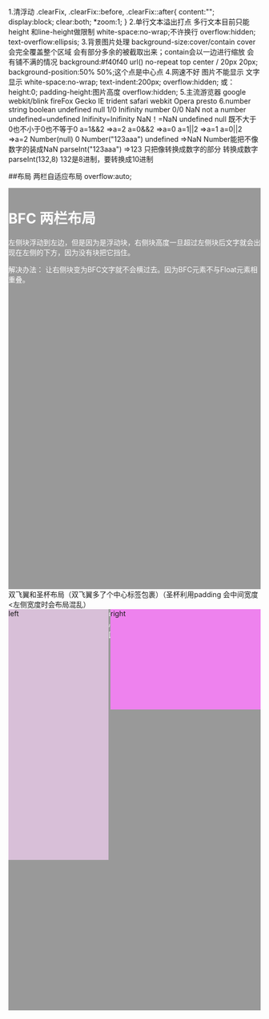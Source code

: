 1.清浮动
    .clearFix,
    .clearFix::before,
    .clearFix::after{
        content:"";
        display:block;
        clear:both;
        *zoom:1;
    }
2.单行文本溢出打点  多行文本目前只能height 和line-height做限制
    white-space:no-wrap;不许换行
    overflow:hidden;
    text-overflow:ellipsis;
3.背景图片处理
    background-size:cover/contain   cover会完全覆盖整个区域 会有部分多余的被截取出来；contain会以一边进行缩放 会有铺不满的情况
    background:#f40f40 url() no-repeat top center / 20px 20px; 
    background-position:50% 50%;这个点是中心点
4.网速不好 图片不能显示 文字显示
    white-space:no-wrap;
    text-indent:200px;
    overflow:hidden;
    或：
    height:0;
    padding-height:图片高度
    overflow:hidden;
5.主流游览器
    google webkit/blink
    fireFox Gecko
    IE trident
    safari webkit
    Opera presto
6.number string boolean undefined null
    1/0 Inifinity number
    0/0 NaN not a number
    undefined=undefined Inifinity=Inifinity NaN！=NaN
    undefined null 既不大于0也不小于0也不等于0
    a=1&&2 =>a=2      a=0&&2 =>a=0
    a=1||2 =>a=1      a=0||2 =>a=2
    Number(null) 0
    Number("123aaa") undefined  =>NaN Number能把不像数字的装成NaN
    parseInt("123aaa") =>123 只把像转换成数字的部分 转换成数字
    parseInt(132,8) 132是8进制，要转换成10进制

##布局
    两栏自适应布局 overflow:auto;
    <style>
        .left {
        width: 200px;
        height: 500px;
        float: left;
        background: #999;
        }
        .main {
        height: 800px;
        background: #aaa;
        overflow: auto;
        color: #fff;
        }
    </style>
    <body>
        <div class="left"></div>
        <div class="main">
            <h1>BFC 两栏布局</h1>
            <p>
            左侧块浮动到左边，但是因为是浮动块，右侧块高度一旦超过左侧块后文字就会出现在左侧的下方，因为没有块把它挡住。
            </p>
            <p>解决办法： 让右侧块变为BFC文字就不会横过去。因为BFC元素不与Float元素相重叠。</p>
        </div>
    </body>
    双飞翼和圣杯布局（双飞翼多了个中心标签包裹）（圣杯利用padding 会中间宽度<左侧宽度时会布局混乱）
    <style>
      .left,
      .right,
      .main {
        min-height: 200px;
      }
      .left {
        width: 200px;
        background-color: thistle;
      }
      .main {
        background: #999;
      }
      .right {
        width: 300px;
        background-color: violet;
      }
      /* 双飞翼布局重点 */
      .left,
      .main,
      .right {
        float: left;
      }
      .main {
        width: 100%;
      }
      .main-inner {
        margin-left: 200px;
        margin-right: 300px;
      }
      .left {
        margin-left: -100%;
      }
      .right {
        margin-left: -300px;
      }
    </style>
    <body>
        <div class="main"><div class="main-inner">中心区</div></div>
        <div class="left">left</div>
        <div class="right">right</div>
    </body>

    <style type="text/css">
      /*基本样式*/
      .left, .right, .main {
        min-height: 300px;
      }
      .left {
        width: 200px;
        background-color:thistle;
      }
      .main {
        background-color: #999;
      }
      .right {
        width: 300px;
        background-color: violet;
      }
      /* 圣杯布局关键代码 */
      .left, .main, .right {
        float: left;
        position: relative;
      }
      .main {
        width: 100%;
      }
      .container {
        padding-left: 200px;
        padding-right: 300px;
      }
      .left {
        margin-left: -100%;
        left: -200px;
      }
      .right {
        margin-left: -300px;
        right: -300px;
      }
    </style>
    <body>
        <div class="container">
        <div class="main">main</div>
        <div class="left">left</div>
        <div class="right">right</div>
        </div>
    </body>
    三栏flex和三栏 表格/网格 布局
    flex:（父元素display:flex;中间元素：flex:1）
    表格布局：（父元素display:table;width:100%;每个子元素：display:table-cell;中间不加宽度，左右加宽度）
    网格布局： 

#动画
一般动画用到的几个属性：
animation:name duration timing-function delay iteration-count direction
eg:
div{
    animation:run 1 linear 1 infinite/**无限次循环*/ alternate/**允许动画逆向执行*/;
    -webkit-animation:run 1 linear 1 infinite alternate;
}
@keyframes run{
    0%{
        background:green;
    }
    50%{
        background:yellow;
    }
    100%{
        background:red;
    }
}

其实这里主要介绍的是 timing-function 的steps(num,type)
1.它是一个阶跃性函数，就是说它没有中间渐变的过程，直接从一个状态变到另一个状态；
2.它的第一个参数 作用于每两个关键帧之间，把他分成num段；第二个参数每个阶段的起点或终点发生阶跃性变化
如：
@keyframes run{
    0%{
        width:0%;
    }
    50%{
        width:50%;
    }
    100%{
        width:100%;
    }
}
steps(2) 就是把没两个帧之间分成2段，变成
@keyframes run{
    0%{
        width:0%;
    }
    25%{
        width:25%;
    }
    50%{
        width:50%;
    }
    75%{
        width:75%;
    }
    100%{
        width:100%;
    }
}

第二个参数  默认是end
如：
div{
    animation:run 1 steps(1,start) 1 infinite/**无限次循环*/ alternate/**允许动画逆向执行*/;
    -webkit-animation:run 1 steps(1,start) 1 infinite alternate;
}
@keyframes run{
    0%{
        background:green;
    }
    50%{
        background:yellow;
    }
    100%{
        background:red;
    }
}
当位steps(1,end)时，就是不断的绿色 黄色 变化
当位steps(1,start)时，就是不断的黄色 红色 变化

start,end 2个参数都会选择性的跳过前后部分，start跳过0%，end跳过100%
step-start在变化过程中，都是以下一帧的显示效果来填充间隔动画，所以0% 到 50% 直接就显示了黄色yellow
step-end与上面相反，都是以上一帧的显示效果来填充间隔动画，所以0% 到 50% 直接就显示了红色red

##flex布局
    flex布局的几个属性
        容器的属性：
            flex-direction:row|row-reverse|column|column-reverse
            flex-wrap:nowrap|wrap|wrap-reverse
            flex-flow:flex-direction flex-wrap;
            justify-content:flex-start|flex-end|center|space-between|space-around
            align-items:flex-start|flex-end|center|baseline|stetch
            align-content:flex-start|flex-end|center|space-between|space-around|stretch
        item的属性：
            order:0|...
            flex-grow:0|...
            flex-shrink:1|...
            flex-basis:auto|...
            flex: 0 1 auto;
            align-self:可覆盖 align-items的属性






#node.js
## NodeJS 特点

 - 非阻塞式的异步I/O
   - Node.js中采用了非阻塞型I/O机制，因此在执行了访问文件的代码之后，Nodejs不会阻塞在那里等待文件获取完成，而是把这件事交给底层操作系统，使用回调函数的方式来处理异步的IO，立即转而执行其它的代码，
 - 事件轮询
   - Nodejs接收到的事件会放到事件队列中，而不是立即执行它，当NodeJS当前代码执行完后他会检查事件队列中是否有事件，如果有，他会取出来依次执行
 - 单线程
   - Node.js不为每个客户连接创建一个新的线程，而仅仅使用一个线程。当有用户连接了，就触发一个内部事件，通过非阻塞I/O、事件驱动机制，让Node.js程序宏观上也是并行的
   - 优点：不会死锁、不用像多线程那样处处在意同步问题、没有线程切换带来的性能上的开销
   - 缺点：多核CPU需单独开子线程、错误会使得整个应用退出、大量计算会占用CPU从而无法调用异步I/O
 - 擅长I/O密集型
   - 主要体现在Node利用事件轮询的方式处理事件，而不是单开一个线程来为每一个请求服务
 - 不擅长CPU密集型业务
   - 由于Node单线程，如果长时间运行计算将导致CPU不能释放，使得后续I/O无法发起。（解决办法是分解大型运算为多个小任务，不阻塞I/O发起）


### global对象
与在浏览器端不同，浏览器端将希望全局访问的对象挂到window上，而nodejs则将希望全局访问的对象挂到global对象上

###path模块
path.normalize()规范化给定的path，解析".."和"."
path.normalize('/foo/bar//baz/as/..')=》返回/foo/bar/baz/as

path.join()
path.join('/foo','bar','baz/as','..')=》返回/foo/bar/baz/as

path.resolve()把相对路径解析为绝对路径
path.resolve('1','/2/3/','4') 如果当前的工作目录为 /root/su
=>返回 /root/su/1/2/3/4

###basename dirname extname
basename   文件名.拓展名
dirname    所在的文件夹
extname    拓展名
```
┌─────────────────────┬────────────┐
│          dir        │    base    │
├──────┬              ├──────┬─────┤
│ root │              │ name │ ext │
"  /    home/user/dir / file  .txt "
└──────┴──────────────┴──────┴─────┘
```

###parse与format
--parse 是将字符串形式的文件路劲解析成一个包含 root dir base name ext属性的对象
--format 则是将这个对象代表的路径转换成字符串

```
js中
JSON.parse()
JSON.stringfy()返回字符串
php中
json_decode()
json_encode()返回字符串
```

###process模块
process.cwd() 获取当前执行的路径
process.argv 属性返回一个数组
 - 数组第一个元素为：node所安装的路径
 - 数组第二个元素为：当前执行文件的路径
 - 剩余元素为执行node命令时传入的参数
process.argv0
保存了process.argv数组的第一个值的*引用*，不常用


#### process.execArgv
process.execArgv 属性返回当Node.js进程被启动时，Node.js特定的命令行选项（位于node后，文件名之前）。 这些选项在process.argv属性返回的数组中不会出现。

#### process.execPath
返回启动 Node.js 进程的可执行文件的绝对路径名。基本就是 process.argv 的第一个参数

#### process.env
process.env 属性返回包含用户环境的对象。

CPU:处理器，类似商店里的营业员，单核一个人，双核2个人，四核4个人。。。。。
显卡：处理图像，类似商店外边的女模特，脸蛋好，长的越精致越贵。
内存：类似店铺营业间，越大摆放的商品越多。
硬盘：类似店铺的仓库，越大，摆放的越多。
硬盘和内存的区别，内存是商品展示（数据从硬盘搬到内存暂存），CPU（类似营业员）将内存的数据进行处理，如果缺数据了，就从硬盘搬到内存，顺手将内存暂时不用的数据搬回硬盘（仓库）。在硬盘（仓库）一个区域划出一块地方，用于暂时保存数据（暂时不用或即将要用的），这个区域就叫虚拟内存。影响显而易见。

####阿里百秀项目（博客管理系统）
第一个既有前台，又有后台的项目

####html5和css3
主要内容：动画和视频播放，历史，本地存储，拖拽，文件读取，网络，地理位置，离线缓存

####canva视频
主要内容：利用canvas画不同形状

####移动web视频
主要内容：移动算前端页面的编写

####电商项目
主要内容：m端和pc端，有后台接口文件（别人已经做好的），主要练习的是 前台页面的编写和与后端接口的适配

####node


####VUE



####rect


####果果点餐系统
####ajax音乐播放器
####微信公众号开发

####ajax异步通信
简单来说，就是 XMLHttpRequest对象与服务器之间进行通信，可以用json,html,text等文本格式发送和接受数据。ajax 最吸引人的就是他的 “异步”特性，也就是说，它可以在不重新刷新页面的情况下与服务器通信。

创建一个XMLHttpRequest对象
```
	//创建一个XMLHttpRequest对象
    if(window.XMLHttpRequest){//Mozilla,Safari,IE7+
		httpRequest=new XMLHttpRequest();
	}else{//IE6 and older
		httpRequest=new ActiveXObject('Microsoft.XMLHTTP')
	}
	//绑定onreadystatechange事件
	onreadystatechange=function(){
		//process the server response here .
	}
	//向服务器发送请求
	httpRequest.open('GET','http://www.example.org/some.file',true);
	httpRequest.send();

完整的例子：
function ajax(url,cb){
	let xhr;
 	if(window.XMLHttpRequest) {
    	xhr = new XMLHttpRequest();
  	} else {
    xhr = ActiveXObject("Microsoft.XMLHTTP");
  	}
  	xhr.onreadystatechange = function() {
    if(xhr.readyState == 4 && xhr.status == 200) {
     	cb(xhr.responseText);
    } 
  	}
  	xhr.open('GET', url, true);
  	xhr.send();
}

xhr.readyState的值
-0（未初始化）or(请求还未开始)
-1（正在加载）or(已经建立服务器连接)
-2（加载成功）or（请求已接受）
-3 (交互) or(正在处理请求)
-4（完成） or(请求已经完成，并且响应已经准备好)

访问服务端返回的数据
xhr.responseText服务端以文本字符的形式返回
xhr.responseXML以XMLDocument对象形式返回，之后可以使用js来处理

GET注意事项
如果不设置响应头‘Cache-Control:no-cache’游览器将会把响应缓存下来而且再也无法重新提交请求，当然也可总是提交不同的GET参数，比如时间戳或随机数

POST请求
需要设置RequestHeader 告诉后台 传递内容的编码方式 以及在send方法里面传入对应的值
xhr.open('POST',url,true)
xhr.setRequestHeader('Content-Type':'application/x-www-form-urlencode')
xhr.send('key1=value1&key2=value2')

ajax中的withCredentials
跨域请求是否提供凭据信息（cookie）,也可以简单理解为,当前请求为跨域请求时是否在请求中携带cookie
当为同源请求时，不管xhr.withCredentials为true/flase，效果都会相同，且会一直提供票据信息（cookie）
	var xhr = new XMLHttpRequest();
	xhr.open('GET', 'http://172.19.0.215:1314/learnLinkManager/getLearnLinkList', true);
	xhr.withCredentials = true;
	xhr.onreadystatechange = function() {
	  console.log('withCredentials=>', xhr.withCredentials);
	};
	xhr.send(null);

需要注意的是，当配置了xhr.withCredentials时，必须在后端增加response头信息Access-Control-Allow-Origin且必须指定域名，而不能指定为*。例如：
	res.setHeader('Access-Control-Allow-Origin','http://172.19.0.215:3333');
```

####cookie和session
cookie
服务器通过设置 set-cookie这个响应头，将cookie信息返回给游览器，游览器将响应头中的cookie保存在本地，当下次向服务器发送http请求时，游览器会自动将保存的这些cookie信息添加到请求头中。

session
存放在服务器的一种用来存放用户数据的类似HashTable的结构
游览器第一次发送请求时，服务器自动生成了HashTable和SessionID来唯一标识这个hash表，并将sessionID存放在cookie中,通过响应发送给游览器。游览器第二次发送请求时会将前一次服务器响应中的sessionID随着cookie发送到服务器上，服务器从请求中提取sessionID,并和之前保存的sessionID进行对比，找到这个用户对应的hash表

一般这个时间是有限制的，超时后销毁
当用户在应用程序的web页面间跳转是，存储的session对象不会丢失而是在整个用户会话中一直存在
session依赖于cookie,因为sessionID是存放在cookie中的


session与cookie的区别
--cookie在客户端，session在服务端
--cookie在客户端存放，容易伪造，不如session安全
--session会耗费大量服务器资源，cookie在每次HTTP请求中都会带上，影响网络性能
--域的支持范围不一样，比如：a.com的Cookie在a.com下都能用，而www.a.com的Session在api.a.com下都能使用

#### 常见状态码

##### 1XX 指示信息
表示请求已接收，继续处理

##### 2XX 成功
 - **200** OK
 - 204 No content，表示请求成功，但响应报文不含实体的主体部分
 - 205 Reset Content，表示请求成功，但响应报文不含实体的主体部分，但是与 204 响应不同在于要求请求方重置内容
 - **206** Partial Content，进行范围请求

##### 3XX 重定向
 - **301** 永久性重定向，表示资源已被分配了新的 URL
 - **302** 临时性重定向，表示资源临时被分配了新的 URL
 - 303 表示资源存在着另一个 URL，应使用 GET 方法获取资源
 - **304** 未修改，重定位到浏览器。自从上次请求后，请求的网页未修改过。服务器返回此响应时，不会返回网页内容。如果网页自请求者上次请求后再也没有更改过，您应将服务器配置为返回此响应（称为 If-Modified-Since HTTP 标头）。服务器可以告诉 Googlebot 自从上次抓取后网页没有变更，进而节省带宽和开销。
 - 307 临时重定向，和302含义类似，但是期望客户端保持请求方法不变向新的地址发出请求

##### 4XX 客户端错误
 - **404** 在服务器上没有找到请求的资源
 - **403** forbidden，表示对请求资源的访问被服务器拒绝
 - 400 请求报文存在语法错误
 - 401  表示发送的请求需要有通过 HTTP 认证的认证信息

##### 5XX 服务器错误
 - **500** 表示服务器端在执行请求时发生了错误
 - 501 表示服务器不支持当前请求所需要的某个功能
 - **503** 表明服务器暂时处于超负载或正在停机维护，无法处理请求

####https协议
https协议用到了对称加密和非对称加密 SSL/TLS
一个HTTPS请求实际上包含了两次HTTP传输，可以细分为8步。

1. 客户端向服务器发起HTTPS请求，连接到服务器的443端口
2. 服务器端有一个密钥对，即公钥和私钥，是用来进行非对称加密使用的，服务器端保存着私钥，不能将其泄露，公钥可以发送给任何人。
3. 服务器将自己的公钥发送给客户端。
4. 客户端收到服务器端的公钥之后，会对公钥进行检查，验证其合法性，如果发现发现公钥有问题，那么HTTPS传输就无法继续。严格的说，这里应该是验证服务器发送的数字证书的合法性。如果公钥合格，那么客户端会生成一个随机值，这个随机值就是用于进行对称加密的密钥，我们将该密钥称之为client key，即客户端密钥，这样在概念上和服务器端的密钥容易进行区分。然后用服务器的公钥对客户端密钥进行非对称加密，这样客户端密钥就变成密文了，至此，HTTPS中的第一次HTTP请求结束。
5. 客户端会发起HTTPS中的第二个HTTP请求，将加密之后的客户端密钥发送给服务器。
6. 服务器接收到客户端发来的密文之后，会用自己的私钥对其进行非对称解密，解密之后的明文就是客户端密钥，然后用客户端密钥对数据进行对称加密，这样数据就变成了密文。
7. 然后服务器将加密后的密文发送给客户端。
8. 客户端收到服务器发送来的密文，用客户端密钥对其进行对称解密，得到服务器发送的数据。这样HTTPS中的第二个HTTP请求结束，整个HTTPS传输完成。

原文链接：https://www.jianshu.com/p/14cd2c9d2cd2

####游览器中输入url到页面加载完成的过程
[参考链接](https://segmentfault.com/a/1190000006879700)

![输入URL后.png](../img/输入URL后.png)

 - 判断是否需要跳转(301)
 - 从浏览器中读取缓存
 - DNS解析
 - TCP连接
 - HTTP请求发出
 - 服务端处理请求，HTTP响应返回
 - 浏览器拿到响应数据，解析响应内内容，把解析结果展示给用户



1. 在浏览器地址栏输入URL
2. 浏览器查看是否有**强缓存**，如果请求资源在缓存中并且新鲜，跳转到转码步骤
    1. 如果资源未缓存，发起新请求
    2. 如果已缓存，检验是否足够新鲜，足够新鲜直接提供给客户端，否则与服务器进行验证。
    3. 检验新鲜通常有两个HTTP头进行控制`Expires`和`Cache-Control`：
        - HTTP1.0提供Expires，值为一个绝对时间表示缓存新鲜日期
        - HTTP1.1增加了Cache-Control: max-age=,值为以秒为单位的最大新鲜时间
3. 浏览器**解析URL**获取协议，主机，端口，path
4. 浏览器**组装一个HTTP（GET）请求报文**
5. **DNS解析**，查找过程如下：
    1. 浏览器缓存
    2. 本机缓存
    3. hosts文件
    4. 路由器缓存
    5. ISP DNS缓存
    6. DNS查询（递归查询 / 迭代查询）
6. **端口建立TCP链接**，三次握手如下：
    1. 客户端发送一个TCP的**SYN=1，Seq=X**的包到服务器端口
    2. 服务器发回**SYN=1， ACK=X+1， Seq=Y**的响应包
    3. 客户端发送**ACK=Y+1， Seq=Z**
7. TCP链接建立后**发送HTTP请求**
8. 服务器接受请求并解析，将请求转发到服务程序，如虚拟主机使用HTTP Host头部判断请求的服务程序
9. 服务器检查**HTTP请求头是否包含缓存验证信息**如果验证缓存新鲜，返回**304**等对应状态码
10. 处理程序读取完整请求并准备HTTP响应，可能需要查询数据库等操作
11. 服务器将**响应报文通过TCP连接发送回浏览器**
12. 浏览器接收HTTP响应，然后根据情况选择**关闭TCP连接或者保留重用，关闭TCP连接的四次握手如下**：
    1. 主动方发送**Fin=1， Ack=Z， Seq= X**报文
    2. 被动方发送**ACK=X+1， Seq=Z**报文
    3. 被动方发送**Fin=1， ACK=X， Seq=Y**报文
    4. 主动方发送**ACK=Y， Seq=X**报文
13. 浏览器检查响应状态吗：是否为1XX，3XX， 4XX， 5XX，这些情况处理与2XX不同
14. 如果资源可缓存，**进行缓存**
15. 对响应进行**解码**（例如gzip压缩）
16. 根据资源类型决定如何处理（假设资源为HTML文档）
17. **解析HTML文档，构件DOM树，下载资源，构造CSSOM树，执行js脚本**，这些操作没有严格的先后顺序，以下分别解释
18. **构建DOM树**：
    1. **Tokenizing**：根据HTML规范将字符流解析为标记
    2. **Lexing**：词法分析将标记转换为对象并定义属性和规则
    3. **DOM construction**：根据HTML标记关系将对象组成DOM树
19. 解析过程中遇到图片、样式表、js文件，**启动下载**
20. 构建**CSSOM树**：
    1. **Tokenizing**：字符流转换为标记流
    2. **Node**：根据标记创建节点
    3. **CSSOM**：节点创建CSSOM树
21. **[根据DOM树和CSSOM树构建渲染树](https://developers.google.com/web/fundamentals/performance/critical-rendering-path/render-tree-construction)**:
    1. 从DOM树的根节点遍历所有**可见节点**，不可见节点包括：1）`script`,`meta`这样本身不可见的标签。2)被css隐藏的节点，如`display: none`
    2. 对每一个可见节点，找到恰当的CSSOM规则并应用
    3. 发布可视节点的内容和计算样式
22. **js解析如下**：
    1. 浏览器创建Document对象并解析HTML，将解析到的元素和文本节点添加到文档中，此时**document.readystate为loading**
    2. HTML解析器遇到**没有async和defer的script时**，将他们添加到文档中，然后执行行内或外部脚本。这些脚本会同步执行，并且在脚本下载和执行时解析器会暂停。这样就可以用document.write()把文本插入到输入流中。**同步脚本经常简单定义函数和注册事件处理程序，他们可以遍历和操作script和他们之前的文档内容**
    3. 当解析器遇到设置了**async**属性的script时，开始下载脚本并继续解析文档。脚本会在它**下载完成后尽快执行**，但是**解析器不会停下来等它下载**。异步脚本**禁止使用document.write()**，它们可以访问自己script和之前的文档元素
    4. 当文档完成解析，document.readState变成interactive
    5. 所有**defer**脚本会**按照在文档出现的顺序执行**，延迟脚本**能访问完整文档树**，禁止使用document.write()
    6. 浏览器**在Document对象上触发DOMContentLoaded事件**
    7. 此时文档完全解析完成，浏览器可能还在等待如图片等内容加载，等这些**内容完成载入并且所有异步脚本完成载入和执行**，document.readState变为complete,window触发load事件
23. **显示页面**（HTML解析过程中会逐步显示页面）



1.DNS解析
当你输入www.baidu.com时，其实不是百度网址真正上的地址。互联网上每一台计算机的唯一标识是IP地址，因为IP地址不方便记忆，所以才有了域名：www.baidu.com. 从网址到ip地址的一个转换过程，就是DNS解析。（就是充当了一个翻译的作用）
IP和域名之间的对应关系，全部储存在服务器中，每次输入www.baidu.com,都会查找其对应的IP地址，如何查找？
首先在本地域名服务器中查找IP地址，如果没有找到，本地域名服务器会向根域名服务器发送请求，如果根域名服务器也不存在该域名时，本地域名会向com顶级域名发送一个请求，以此类推。。。直到最后，本地域名服务器得到baidu的IP地址并把它缓存到本地，供下次查询。
可以总结：网址的解析过程，从左到右：www.baidu.com->baidu.com->com。好像少了点什么？根域名服务器的解析过程呢？事实上，真正的网址是www.baidu.com.,注意这里多了一个点，这个点对应的就是根域名服务器，为了方便用户，通常会省略这个点，游览器在请求DNS时，所有网址的真正解析路劲为.->.com->baidu.com->www.baidu.com
在某个域名服务器中找到了对应的域名，则把返回的结果，保存至本地域名服务器中，备下次使用。

解析顺序

　　1） 浏览器缓存

　　当用户通过浏览器访问某域名时，浏览器首先会在自己的缓存中查找是否有该域名对应的IP地址（若曾经访问过该域名且没有清空缓存便存在）；

　　2） 系统缓存

　　当浏览器缓存中无域名对应IP则会自动检查用户计算机系统Hosts文件DNS缓存是否有该域名对应IP；

　　3） 路由器缓存

　　当浏览器及系统缓存中均无域名对应IP则进入路由器缓存中检查，以上三步均为客服端的DNS缓存；

　　4） ISP（互联网服务提供商）DNS缓存

　　当在用户客服端查找不到域名对应IP地址，则将进入ISP DNS缓存中进行查询。比如你用的是电信的网络，则会进入电信的DNS缓存服务器中进行查找；

　　5） 根域名服务器

　　当以上均未完成，则进入根服务器进行查询。全球仅有13台根域名服务器，1个主根域名服务器，其余12为辅根域名服务器。根域名收到请求后会查看区域文件记录，若无则将其管辖范围内顶级域名（如.com）服务器IP告诉本地DNS服务器；

　　6） 顶级域名服务器

　　顶级域名服务器收到请求后查看区域文件记录，若无则将其管辖范围内主域名服务器的IP地址告诉本地DNS服务器；

　　7） 主域名服务器

　　主域名服务器接受到请求后查询自己的缓存，如果没有则进入下一级域名服务器进行查找，并重复该步骤直至找到正确纪录；

　　8）保存结果至缓存

　　本地域名服务器把返回的结果保存到缓存，以备下一次使用，同时将该结果反馈给客户端，客户端通过这个IP地址与web服务器建立链接。

### OSI 七层协议
 - 应用层
   - 为应用提供通信服务
 - 表示层
   - 定义数据格式以及加密
 - 会话层
   - 定义了如何开始、控制、结束一个会话，包括对多个双向消息的控制和管理。
 - 传输层
   - 选择差错恢复协议还是无差错恢复协议
   - TCP、UDP
 - 网络层
   - 端到端包传输。
   - 路由选择、包分解成更小的包
 - 数据链路层
   - 定义单个链路上如何传输数据
 - 物理层
   - 传输介质相关

####前端注意哪些seo
1.合理的title description keywords搜索对这三项的权重逐渐减小
2.语义化的html，符合W3C规范，可以让搜索引擎更容易理解
3.重要的html放在前面，搜索引擎抓取的顺序是从上到下，有的搜索引擎对抓取的长度有限制，要保证重要的内容一定被抓取
4.重要的内容不要用js输出，爬虫不会执行js获取内容
5.少用iframe,搜索引擎不会抓取iframe中的内容
6.非装饰性图片必须加alt
7.提高网站速度，网站速度是搜索引擎排序的一个重要指标


###node
####node安装，一般官网下载，安装，安装会自动安装npm,安装成功，在控制台 node -v,弹出版本号即可。

####用node执行文件，启动node.exe,切换到相关目录，执行node aa.js
进入文件夹，npm init 会有package.json/package-lock.json文件，这个文件的主要作用是 用到了什么包，会有记录，如果不小心删掉了package.json包，因为package-lock.json包的存在，直接npm install 就会直接把重新下载。

####node中 文件操作
fs=require('fs')
fs.readFile('file','utf8',function(err,data){

})

####node中mongodb数据库操作（非关系型数据库）下载mongodb 配置path
一般使用mongoose这个第三方包，来操作数据库

MongoDB将数据目录存储在 db 目录下。但是这个数据目录不会主动创建，我们在安装完成后需要创建它。请注意，数据目录应该放在根目录下，如我的mongodb安装在D盘，则在D盘新建data/db目录
1.打开mongodb数据库服务 输入mongod
2.连接mongodb数据库 输入mongo
3.show dbs展示所有的数据库
  db展示当前的数据库
  use test 进入test 数据库

npm install mongoose

    var mongoose=require('mongoose')
	连接数据库
	mongoose.connect("mongodb://localhost/test",{useMongoClient:true};
	
	创建一个模型
	mongoose.model("Cat",{name:string});
	
	实例化
	var kitty=new Cat({name:"kitty"})
	
	持久化保存一个实例
	kitty.save()
或者
find()
findById()
findByIdAndDelete()
findByIdAndRemove()
findByIdAndUpdate()
findOne()
findOneAndDelete()
findOneAndRemove()
findOneAndReplace()
findOneAndUpdate()
	var mongoose = require('mongoose')
	
	var Schema = mongoose.Schema
	
	// 1. 连接数据库
	// 指定连接的数据库不需要存在，当你插入第一条数据之后就会自动被创建出来
	mongoose.connect('mongodb://localhost/itcast')
	
	// 2. 设计文档结构（表结构）
	// 字段名称就是表结构中的属性名称
	// 约束的目的是为了保证数据的完整性，不要有脏数据
	var userSchema = new Schema({
	  username: {
	    type: String,
	    required: true // 必须有
	  },
	  password: {
	    type: String,
	    required: true
	  },
	  email: {
	    type: String
	  }
	})
	
	// 3. 将文档结构发布为模型
	//    mongoose.model 方法就是用来将一个架构发布为 model
	//    第一个参数：传入一个大写名词单数字符串用来表示你的数据库名称
	//                 mongoose 会自动将大写名词的字符串生成 小写复数 的集合名称
	//                 例如这里的 User 最终会变为 users 集合名称
	//    第二个参数：架构 Schema
	//   
	//    返回值：模型构造函数
	var User = mongoose.model('User', userSchema)
	
	
	// 4. 当我们有了模型构造函数之后，就可以使用这个构造函数对 users 集合中的数据为所欲为了（增删改查）
	
	// var admin = new User({
	//   username: 'zs',
	//   password: '123456',
	//   email: 'admin@admin.com'
	// })
	
	// admin.save(function (err, ret) {
	//   if (err) {
	//     console.log('保存失败')
	//   } else {
	//     console.log('保存成功')
	//     console.log(ret)
	//   }
	// })
	
	// User.find(function (err, ret) {
	//   if (err) {
	//     console.log('查询失败')
	//   } else {
	//     console.log(ret)
	//   }
	// })
	
	// User.find({
	//   username: 'zs'
	// }, function (err, ret) {
	//   if (err) {
	//     console.log('查询失败')
	//   } else {
	//     console.log(ret)
	//   }
	// })
	
	// User.findOne({
	//   username: 'zs'
	// }, function (err, ret) {
	//   if (err) {
	//     console.log('查询失败')
	//   } else {
	//     console.log(ret)
	//   }
	// })

	// User.remove({
	//   username: 'zs'
	// }, function (err, ret) {
	//   if (err) {
	//     console.log('删除失败')
	//   } else {
	//     console.log('删除成功')
	//     console.log(ret)
	//   }
	// })
	
	
	// User.findByIdAndUpdate('5a001b23d219eb00c8581184', {
	//   password: '123'
	// }, function (err, ret) {
	//   if (err) {
	//     console.log('更新失败')
	//   } else {
	//     console.log('更新成功')
	//   }
	// })

mysql
	var mysql = require('mysql');
	
	// 1. 创建连接
	var connection = mysql.createConnection({
	  host: 'localhost',
	  user: 'root',
	  password: 'root',
	  database: 'users' // 对不起，我一不小心把数据库名字和表名起成一样的，你知道就行
	});
	
	// 2. 连接数据库 打开冰箱门
	connection.connect();
	
	// 3. 执行数据操作 把大象放到冰箱
	connection.query('SELECT * FROM `users`', function (error, results, fields) {
	  if (error) throw error;
	  console.log('The solution is: ', results);
	});
	
	// connection.query('INSERT INTO users VALUES(NULL, "admin", "123456")', function (error, results, fields) {
	//   if (error) throw error;
	//   console.log('The solution is: ', results);
	// });
	
	// 4. 关闭连接 关闭冰箱门
	connection.end();

####promise回调
层层嵌套，代码不好看，回调地狱，提出promise,jquery mongoose支持回调。
封装回调
	var fs = require('fs')
	
	function pReadFile(filePath) {
	  return new Promise(function (resolve, reject) {
	    fs.readFile(filePath, 'utf8', function (err, data) {
	      if (err) {
	        reject(err)
	      } else {
	        resolve(data)
	      }
	    })
	  })
	}
	
	pReadFile('./data/a.txt')
	  .then(function (data) {
	    console.log(data)
	    return pReadFile('./data/b.txt')
	  })
	  .then(function (data) {
	    console.log(data)
	    return pReadFile('./data/c.txt')
	  })
	  .then(function (data) {
	    console.log(data)
	  })

##VUE涉及知识点
###VUE的基本代码：
	<div id="app">{{msg}}</div>
	var vm=new Vue({
		ele:"#app",
		data:{
			msg:"welcome"
		}
	})
###v-cloak能够解决插值表达式闪烁的问题
	<p v-cloak>---{{msg}}---</p>
v-text是没有闪烁问题的
	<p v-text="msg"></p>
	<p v-html="msg"></p>
v-bind:用于绑定属性的指令 缩写：
	<input type="button" value="按钮" v-bind:title="msg1 + '123'">
v-on：事件绑定机制 缩写@
	<input type="button" value="按钮" :title="msg + '123'" v-on:click="alert('hello')"> -->
    <input type="button" value="按钮" @click="show">
	var vm=new Vue({
		ele:"#app",
		data:{
			msg:"welcome"
		},
	methods:{
		show：function(){alert("hello");}
	}
	})
###事件修饰符
```
$('#btn').click(function(e){e.stopPropagation()})
总结：
event.stopPropagation()阻止事件冒泡，但是不会阻止默认行为
return false阻止事件冒泡，也阻止默认行为
event.preventDefault()不阻止冒泡行为，但是阻止默认事件

###数组和对象的判断
arr instanceof Array //true
arr.constructor===Array //true
上述两种方法有缺陷：当你在多个frame之间来回穿梭时，每个frame都有自己的执行环境，跨实例化对象彼此是不共享原型链的，因此会导致上面两种方法都失效
Object.prototype.toString.call(arr)===[object Array]
Array.isArray() IE8以前不支持

###深拷贝函数封装
function deepClone(eleObj){
	var targetEle={}
	if(Object.prototype.toString.call(eleObj)==="[object Array]"){
		targetEle=[];
	}
	for(var item in eleObj){
		if(typeof(item)=="object"&&item!==null){
			deepClone(item)
		}
		targetEle[item]=eleObj[item];
	}
	return targetEle;
}



###prototype和__proto__
只有函数有prototype 属性
__proto__是对于对象的属性来说的。和作用域链行为类似，他会现在自己的对象中查找，查找不到，就会在__proto__中查找。

prototype属性指向prototype对象，prototype对象中又有一个constructor属性，这个属性同样指向一个constructor对象，而这个对象恰恰就是这个function函数本身

###继承的封装
function extend(subClass,superClass){
	var F=function(){}
	F.prototype=superClass.prototype
	subClass.prototype=new F()
	subClass.prototype.constructor=subClass

	subClass.superclass=superClass.prototype
}
###克隆的封装
function clone(object){
		function F(){}
		F.prototype=object
		return new F;
}

###call,apply,bind,箭头函数
box.onclick = function(){
　　function fn(){
　　　　alert(this);
　　}
　　fn();
};
我们原本以为这里面的this指向的是box,然而却是Window。一般我们这样解决：
box.onclick = function(){
　　var _this = this;
　　function fn(){
　　　　alert(_this);
　　}
　　fn();
};

box.onclick = function(){
　　function fn(){
　　　　console.log(this);
　　}
　　fn.call(this);
};

call(obj,1,2,3)
apply(obj,[1,2,3])
f=fn.bind(obj,1,2) f(3)
bind绑定好this之后，想什么时候执行就什么时候执行。而其他的会立即执行

箭头函数中this，指的是上一层的this

eval("2+3")可以将字符串处理成表达式进行执行
```
.stop阻止冒泡事件
	<div class="inner" @click="div1Handler">
      <input type="button" value="戳他" @click.stop="btnHandler">
    </div>
.prevent阻止默认行为
	<a href="http://www.baidu.com" @click.prevent="linkClick">有问题，先去百度</a>

.capture实现捕获机制的触发
	<div class="inner" @click.capture="div1Handler">
      <input type="button" value="戳他" @click="btnHandler">
    </div>
.self实现只有点击当前元素的时候，才会触发处理事件
.once只触发一次的事件处理函数
###v-model实现数据的双向绑定
<input type="text" style="width:100%;" v-model="msg">当input中的值发生改变时,msg中内容发生改变
####Vue中的class样式
	以前：<h1 class="red thin">这是一个很大很大的H1，大到你无法想象！！！</h1>
	<!-- 第一种使用方式，直接传递一个数组，注意： 这里的 class 需要使用  v-bind 做数据绑定 -->
    <!-- <h1 :class="['thin', 'italic']">这是一个很大很大的H1，大到你无法想象！！！</h1> -->

	<!-- 在数组中使用三元表达式 -->
    <!-- <h1 :class="['thin', 'italic', flag?'active':'']">这是一个很大很大的H1，大到你无法想象！！！</h1> -->

    <!-- 在数组中使用 对象来代替三元表达式，提高代码的可读性 -->
    <!-- <h1 :class="['thin', 'italic', {'active':flag} ]">这是一个很大很大的H1，大到你无法想象！！！</h1> -->

    <h1 :class="classObj">这是一个很大很大的H1，大到你无法想象！！！</h1>
###Vue中的style样式
	<!-- <h1 :style="styleObj1">这是一个h1</h1> -->

    <h1 :style="[ styleObj1, styleObj2 ]">这是一个h1</h1>
###v-for循环普通数组
	<div id="app">
	    <!-- <p>{{list[0]}}</p>
	    <p>{{list[1]}}</p>
	    <p>{{list[2]}}</p>
	    <p>{{list[3]}}</p>
	    <p>{{list[4]}}</p> -->
	
	    <p v-for="(item, i) in list">索引值：{{i}} --- 每一项：{{item}}</p>
	
	  </div>
	
	  <script>
	    // 创建 Vue 实例，得到 ViewModel
	    var vm = new Vue({
	      el: '#app',
	      data: {
	        list: [1, 2, 3, 4, 5, 6]
	      },
	      methods: {}
	    });
	  </script>
###v-for循环对象数组
	<div id="app">
	    <p v-for="(user, i) in list">Id：{{ user.id }} --- 名字：{{ user.name }} --- 索引：{{i}}</p>
	 </div>
###v-for循环对象
	<div id="app">
	    <!-- 注意：在遍历对象身上的键值对的时候， 除了 有  val  key  ,在第三个位置还有 一个 索引  -->
	    <p v-for="(val, key, i) in user">值是： {{ val }} --- 键是： {{key}} -- 索引： {{i}}</p>
	</div>
###v-for迭代数字
	<div id="app">
	    <!-- in 后面我们放过  普通数组，对象数组，对象， 还可以放数字 -->
	    <!-- 注意：如果使用 v-for 迭代数字的话，前面的 count 值从 1 开始 -->
	    <p v-for="count in 10">这是第 {{ count }} 次循环</p>
	 </div>
###v-for中key值的使用
	场景：每次添加一条信息时，若开始checkbox中勾选一条数据，添加数据后，选中的数据会变成不是原先那一条，
	<!-- 在组件中，使用v-for循环的时候，或者在一些特殊情况中，如果 v-for 有问题，必须 在使用 v-for 的同时，指定 唯一的 字符串/数字 类型 :key 值 -->
    <p v-for="item in list" :key="item.id">
      <input type="checkbox">{{item.id}} --- {{item.name}}
    </p>

###v-if和v-show的区别

----------------------------------------------------------
forEach some filter findIndex这些都是数组的新方法
字符串提供了一个新方法String.prototype.includes('要包含的字符串') 返回true/false
arr.filter(item=>{console.log(111);})

##过滤器的基本使用：（有全局过滤器和私有过滤器之分）
<div id="app">
    <p>{{ msg | msgFormat('疯狂+1', '123') | test }}</p>
</div>
自定义全局过滤器
Vue.filter('msgFormat', function (msg, arg, arg2) {
      // 字符串的  replace 方法，第一个参数，除了可写一个 字符串之外，还可以定义一个正则
      return msg.replace(/单纯/g, arg + arg2)
})

##自定义全局按键修饰符
Vue.config.keyCodes.f2=113
##自定义全局的指令v-focus
Vue.directive('focus',{
	bind:function(el){}
	insert:function(el){el.focus()}
	updated:function(el){}
})
Vue.directive('color',{
	bind:function(el,binding){
		el.style.color=binding.value;
	}
})
##vue实例创建的生命周期的函数
beforeCreated() 在 beforeCreate 生命周期函数执行的时候，data 和 methods 中的 数据都还没有没初始化
created() 在 created 中，data 和 methods 都已经被初始化好了！
        // 如果要调用 methods 中的方法，或者操作 data 中的数据，最早，只能在 created 中操作
beforeMount() // 这是遇到的第3个生命周期函数，表示 模板已经在内存中编辑完成了，但是尚未把 模板渲染到 页面中
mounted() mounted 是 实例创建期间的最后一个生命周期函数，当执行完 mounted 就表示，实例已经被完全创建好了，此时，如果没有其它操作的话，这个实例，就静静的 躺在我们的内存中，一动不动

beforeUpdated() 当执行 beforeUpdate 的时候，页面中的显示的数据，还是旧的，此时 data 数据是最新的，页面尚未和 最新的数据保持同步
updated() // updated 事件执行的时候，页面和 data 数据已经保持同步了，都是最新的

Vue中的ajax
 <script src="./lib/vue-resource-1.3.4.js"></script> 依赖于Vue,注意引入的先后顺序。
	会有一个this.$http.jsonp

发送get请求，post请求，跨域请求， 
methods: {
        getInfo() { // 发起get请求
          //  当发起get请求之后， 通过 .then 来设置成功的回调函数
          this.$http.get('http://vue.studyit.io/api/getlunbo').then(function (result) {
            // 通过 result.body 拿到服务器返回的成功的数据
            // console.log(result.body)
          })
        },
        postInfo() { // 发起 post 请求   application/x-wwww-form-urlencoded
          //  手动发起的 Post 请求，默认没有表单格式，所以，有的服务器处理不了
          //  通过 post 方法的第三个参数， { emulateJSON: true } 设置 提交的内容类型 为 普通表单数据格式
          this.$http.post('http://vue.studyit.io/api/post', {}, { emulateJSON: true }).then(result => {
            console.log(result.body)
          })
        },
        jsonpInfo() { // 发起JSONP 请求
          this.$http.jsonp('http://vue.studyit.io/api/jsonp').then(result => {
            console.log(result.body)
          })
        }
}

//若全局配置了请求数据接口根域名，则每次发送http请求的时候请求url的时候，应该以相对路劲开头，前面不能带/
Vue.http.options.root='http://vue.studyit.io/'
//全局中也可启动emulateJSON=true
Vue.http.options.emulateJSON=true
###不使用动画，让v-if,v-show来实现元素得隐藏和显示
###使用过渡类名，实现动画
1.过渡元素transition包裹
2.设置动画v-enter,v-leave-to;v-enter-active,v-leave-active
--------------

	<style>
	    /* v-enter 【这是一个时间点】 是进入之前，元素的起始状态，此时还没有开始进入 */
	    /* v-leave-to 【这是一个时间点】 是动画离开之后，离开的终止状态，此时，元素 动画已经结束了 */
	    .v-enter,
	    .v-leave-to {
	      opacity: 0;
	      transform: translateX(150px);
	    }
	
	    /* v-enter-active 【入场动画的时间段】 */
	    /* v-leave-active 【离场动画的时间段】 */
	    .v-enter-active,
	    .v-leave-active{
	      transition: all 0.8s ease;
	    }
	 </style>
	<div id="app"> 
		<input type="button" value="toggle" @click="flag=!flag">
		<transition>
			<h3 v-if="flag">这是一个元素</h3>
		</transition>
	</div>
但用过渡类名，会让所有得transition标签都有这样得动画，可以修改v-前缀。
	.my-enter,
    .my-leave-to {
      opacity: 0;
      transform: translateY(70px);
    }

    .my-enter-active,
    .my-leave-active{
      transition: all 0.8s ease;
    }
	<input type="button" value="toggle2" @click="flag2=!flag2">
    <transition name="my">
      <h6 v-if="flag2">这是一个H6</h6>
    </transition>
###使用第三方类，实现动画
1.引入animate.css
2. 
	 <transition 
    enter-active-class="bounceIn" 
    leave-active-class="bounceOut" 
    :duration="{ enter: 200, leave: 400 }">
      <h3 v-if="flag" class="animated">这是一个H3</h3>
    </transition> 
###使用钩子函数模拟小球半场动画
1.过渡元素transition包裹
2.@before-enter
@enter
@after-enter
	  <div id="app">
	    <input type="button" value="快到碗里来" @click="flag=!flag">
	    <!-- 1. 使用 transition 元素把 小球包裹起来 -->
	    <transition
	      @before-enter="beforeEnter"
	      @enter="enter"
	      @after-enter="afterEnter">
	      <div class="ball" v-show="flag"></div>
	    </transition>
	  </div>

	  <script>
	
	    // 创建 Vue 实例，得到 ViewModel
	    var vm = new Vue({
	      el: '#app',
	      data: {
	        flag: false
	      },
	      methods: {
	        // 注意： 动画钩子函数的第一个参数：el，表示 要执行动画的那个DOM元素，是个原生的 JS DOM对象
	        // 大家可以认为 ， el 是通过 document.getElementById('') 方式获取到的原生JS DOM对象
	        beforeEnter(el){
	          // beforeEnter 表示动画入场之前，此时，动画尚未开始，可以 在 beforeEnter 中，设置元素开始动画之前的起始样式
	          // 设置小球开始动画之前的，起始位置
	          el.style.transform = "translate(0, 0)"
	        },
	        enter(el, done){
	          // 这句话，没有实际的作用，但是，如果不写，出不来动画效果；
	          // 可以认为 el.offsetWidth 会强制动画刷新
	          el.offsetWidth
	          // enter 表示动画 开始之后的样式，这里，可以设置小球完成动画之后的，结束状态
	          el.style.transform = "translate(150px, 450px)"
	          el.style.transition = 'all 1s ease'
	
	          // 这里的 done， 起始就是 afterEnter 这个函数，也就是说：done 是 afterEnter 函数的引用
	          done()
	        },
	        afterEnter(el){
	          // 动画完成之后，会调用 afterEnter
	          // console.log('ok')
	          this.flag = !this.flag
	        }
	      }
	    });
	  </script>
###列表动画 需要过渡动画的元素不能用transition包裹，要用transition-group包裹
<!-- 给 ransition-group 添加 appear 属性，实现页面刚展示出来时候，入场时候的效果 -->
<!-- 通过 为 transition-group 元素，设置 tag 属性，指定 transition-group 渲染为指定的元素，如果不指定 tag 属性，默认，渲染为 span 标签 -->
	<transition-group appear tag="ul">
        <li v-for="(item, i) in list" :key="item.id" @click="del(i)">
          {{item.id}} --- {{item.name}}
        </li>
    </transition-group>
/* 下面的 .v-move 和 .v-leave-active 配合使用，能够实现列表后续的元素，渐渐地漂上来的效果 */
	   	/* .v-move {
	      transition: all 0.6s ease;
	    }
	    .v-leave-active{
	      position: absolute;
	    }*/
###定义Vue组件
####创建组件的方式1
//使用Vue.extend({})来创建全局的Vue组件
var com1=Vue.extend({
	template:'<h3>hello</h3>'
})
//使用 Vue.component('组件的名称', 创建出来的组件模板对象)
// 如果使用 Vue.component 定义全局组件的时候，组件名称使用了 驼峰命名，则在引用组件的时候，需要把 大写的驼峰改为小写的字母，同时，两个单词之前，使用 - 链接；
// 如果不使用驼峰,则直接拿名称来使用即可;
Vue.component('myComl',com1);


  <div id="app">
    <!-- 如果要使用组件，直接，把组件的名称，以 HTML 标签的形式，引入到页面中，即可 -->
    <my-com1></my-com1>
  </div>
####创建组件的方式2
    // 注意:不论是哪种方式创建出来的组件,组件的 template 属性指向的模板内容,必须有且只能有唯一的一个根元素

	Vue.component('mycom2', {
      template: '<div><h3>这是直接使用 Vue.component 创建出来的组件</h3><span>123</span></div>'
    })
####组件创建的方式3
	<template id="tmpl">
	    <div>
	      <h1>这是通过 template 元素,在外部定义的组件结构,这个方式,有代码的只能提示和高亮</h1>
	      <h4>好用,不错!</h4>
	    </div>
	</template>
	Vue.component('mycom3', {
      template: '#tmpl'
    })
###组件中的data
//组件可以有自己的data
//组件的data和实例的data不一样，他必须是一个function,返回一个对象
    Vue.component('mycom1', {
     	template: '<h1>这是全局组件 --- {{msg}}</h1>',
      	data: function () {
        return {
          msg: '这是组件的中data定义的数据'
        }
      }
    })
###组件中的切换
//利用v-if v-else结合使用
//2.利用Vue提供的component元素实现组件切换 component是一个占位符，：is属性，可以用来指定展示的组件名称
<div id='app'>
	<a href="" @click.prevent="comName='login'">//在实例中定义一个comName变量
	<component :is="'comName'" ></component>
</div>
Vue.component('login',{template:'<h3>hello</h3>'})

总结当前学习的几个Vue提供的标签
component,template,transition,transitionGroup
###组件切换-应用切换动画和mode方式
//加mode的目的是，动画切换的时候，注册页面还未消失完全，登入界面就跑进来了，用户体验不好。

	  <div id="app">
	    <a href="" @click.prevent="comName='login'">登录</a>
	    <a href="" @click.prevent="comName='register'">注册</a>
	
	    <!-- 通过 mode 属性,设置组件切换时候的 模式 -->
	    <transition mode="out-in">
	      <component :is="comName"></component>
	    </transition>
	
	  </div>
	
	  <script>
	    // 组件名称是 字符串
	    Vue.component('login', {
	      template: '<h3>登录组件</h3>'
	    })
	
	    Vue.component('register', {
	      template: '<h3>注册组件</h3>'
	    })
	
	    // 创建 Vue 实例，得到 ViewModel
	    var vm = new Vue({
	      el: '#app',
	      data: {
	        comName: 'login' // 当前 component 中的 :is 绑定的组件的名称
	      },
	      methods: {}
	    });
	  </script>
###父组件向子组件传递值和data和props属性
1.先绑定，父元素的值，以属性绑定的形式传递到子组件内部
2.把父组件传递过来的值在子组件的props中定义一下，这样父组件的值传递过来了。
  <div id="app">
    <!-- 父组件，可以在引用子组件的时候， 通过 属性绑定（v-bind:） 的形式, 把 需要传递给 子组件的数据，以属性绑定的形式，传递到子组件内部，供子组件使用 -->
    <com1 v-bind:parentmsg="msg"></com1>
  </div>

  <script>
    // 创建 Vue 实例，得到 ViewModel
    var vm = new Vue({
      el: '#app',
      data: {
        msg: '123 啊-父组件中的数据'
      },
      methods: {},

      components: {
        // 结论：经过演示，发现，子组件中，默认无法访问到 父组件中的 data 上的数据 和 methods 中的方法
        com1: {
          data() { // 注意： 子组件中的 data 数据，并不是通过 父组件传递过来的，而是子组件自身私有的，比如： 子组件通过 Ajax ，请求回来的数据，都可以放到 data 身上；
            // data 上的数据，都是可读可写的；
            return {
              title: '123',
              content: 'qqq'
            }
          },
          template: '<h1 @click="change">这是子组件 --- {{ parentmsg }}</h1>',
          // 注意： 组件中的 所有 props 中的数据，都是通过 父组件传递给子组件的
          // props 中的数据，都是只读的，无法重新赋值
          props: ['parentmsg'], // 把父组件传递过来的 parentmsg 属性，先在 props 数组中，定义一下，这样，才能使用这个数据
          directives: {},
          filters: {},
          components: {},
          methods: {
            change() {
              this.parentmsg = '被修改了'
            }
          }
        }
      }
    });
  </script>
###子组件向父组件传值（通过事件调用）
1.子组件中用this.$emit('function',arg1,arg2)
<div id="app">
    <!-- 父组件向子组件 传递 方法，使用的是 事件绑定机制； v-on, 当我们自定义了 一个 事件属性之后，那么，子组件就能够，通过某些方式，来调用 传递进去的 这个 方法了 -->
    <com2 @func="show"></com2>
  </div>

  <template id="tmpl">
    <div>
      <h1>这是 子组件</h1>
      <input type="button" value="这是子组件中的按钮 - 点击它，触发 父组件传递过来的 func 方法" @click="myclick">
    </div>
  </template>

  <script>

    // 定义了一个字面量类型的 组件模板对象
    var com2 = {
      template: '#tmpl', // 通过指定了一个 Id, 表示 说，要去加载 这个指定Id的 template 元素中的内容，当作 组件的HTML结构
      data() {
        return {
          sonmsg: { name: '小头儿子', age: 6 }
        }
      },
      methods: {
        myclick() {
          // 当点击子组件的按钮的时候，如何 拿到 父组件传递过来的 func 方法，并调用这个方法？？？
          //  emit 英文原意： 是触发，调用、发射的意思
          // this.$emit('func123', 123, 456)
          this.$emit('func', this.sonmsg)
        }
      }
    }


    // 创建 Vue 实例，得到 ViewModel
    var vm = new Vue({
      el: '#app',
      data: {
        datamsgFormSon: null
      },
      methods: {
        show(data) {
          // console.log('调用了父组件身上的 show 方法: --- ' + data)
          // console.log(data);
          this.datamsgFormSon = data
        }
      },

      components: {
        com2
        // com2: com2
      }
    });
  </script>
####组件实例，实现评论
###使用ref获取dom元素和组件引用
console.log(this.$refs.myh3.innerText)
###前端路由和后端路由
###路由，vue-router的两种方式
直接引用<script>
npm
<div id="app">

    <!-- <a href="#/login">登录</a> -->
    <!-- <a href="#/register">注册</a> -->

    <!-- router-link 默认渲染为一个a 标签 -->
    <router-link to="/login" tag="span">登录</router-link>
    <router-link to="/register">注册</router-link>


    <!-- 这是 vue-router 提供的元素，专门用来 当作占位符的，将来，路由规则，匹配到的组件，就会展示到这个 router-view 中去 -->
    <!-- 所以： 我们可以把 router-view 认为是一个占位符 -->
    <transition mode="out-in">
      <router-view></router-view>
    </transition>

  </div>

  <script>
    // 组件的模板对象
    var login = {
      template: '<h1>登录组件</h1>'
    }

    var register = {
      template: '<h1>注册组件</h1>'
    }


    /*  Vue.component('login', {
       template: '<h1>登录组件</h1>'
     }) */

    // 2. 创建一个路由对象， 当 导入 vue-router 包之后，在 window 全局对象中，就有了一个 路由的构造函数，叫做 VueRouter
    // 在 new 路由对象的时候，可以为 构造函数，传递一个配置对象
    var routerObj = new VueRouter({
      // route // 这个配置对象中的 route 表示 【路由匹配规则】 的意思
      routes: [ // 路由匹配规则 
        // 每个路由规则，都是一个对象，这个规则对象，身上，有两个必须的属性：
        //  属性1 是 path， 表示监听 哪个路由链接地址；
        //  属性2 是 component， 表示，如果 路由是前面匹配到的 path ，则展示 component 属性对应的那个组件
        // 注意： component 的属性值，必须是一个 组件的模板对象， 不能是 组件的引用名称；
        // { path: '/', component: login },
        { path: '/', redirect: '/login' }, // 这里的 redirect 和 Node 中的 redirect 完全是两码事
        { path: '/login', component: login },
        { path: '/register', component: register }
      ],
      linkActiveClass: 'myactive'
    })

    // 创建 Vue 实例，得到 ViewModel
    var vm = new Vue({
      el: '#app',
      data: {},
      methods: {},
      router: routerObj // 将路由规则对象，注册到 vm 实例上，用来监听 URL 地址的变化，然后展示对应的组件
    });
  </script>
###路由选中高亮显示2种方法
router-link-active{
}
linkActiveClass:'myactive'
###路由传参
1.<router-link to="/login?id=10&name=zs">登录</router-link>
routes: [
        { path: '/login', component: login },
        { path: '/register', component: register }
      ]
console.log(this.$route.query.id)
2.<router-link to="/login/12/ls">登录</router-link>
routes: [
        { path: '/login/:id/:name', component: login },
        { path: '/register', component: register }
      ]
  console.log(this.$route.params.id)
###使用children属性实现路由嵌套
  <div id="app">

    <router-link to="/account">Account</router-link>

    <router-view></router-view>

  </div>

  <template id="tmpl">
    <div>
      <h1>这是 Account 组件</h1>

      <router-link to="/account/login">登录</router-link>
      <router-link to="/account/register">注册</router-link>

      <router-view></router-view>
    </div>
  </template>

  <script>

    // 组件的模板对象
    var account = {
      template: '#tmpl'
    }

    var login = {
      template: '<h3>登录</h3>'
    }

    var register = {
      template: '<h3>注册</h3>'
    }

    var router = new VueRouter({
      routes: [
        {
          path: '/account',
          component: account,
          // 使用 children 属性，实现子路由，同时，子路由的 path 前面，不要带 / ，否则永远以根路径开始请求，这样不方便我们用户去理解URL地址
          children: [
            { path: 'login', component: login },
            { path: 'register', component: register }
          ]
        }
        // { path: '/account/login', component: login },
        // { path: '/account/register', component: register }
      ]
    })

    // 创建 Vue 实例，得到 ViewModel
    var vm = new Vue({
      el: '#app',
      data: {},
      methods: {},
      router
    });
  </script>
###使用命名试图实现经典布局
  <div id="app">

    <router-view></router-view>
    <div class="container">
      <router-view name="left"></router-view>
      <router-view name="main"></router-view>
    </div>

  </div>

  <script>

    var header = {
      template: '<h1 class="header">Header头部区域</h1>'
    }

    var leftBox = {
      template: '<h1 class="left">Left侧边栏区域</h1>'
    }

    var mainBox = {
      template: '<h1 class="main">mainBox主体区域</h1>'
    }

    // 创建路由对象
    var router = new VueRouter({
      routes: [
        /* { path: '/', component: header },
        { path: '/left', component: leftBox },
        { path: '/main', component: mainBox } */


        {
          path: '/', components: {
            'default': header,
            'left': leftBox,
            'main': mainBox
          }
        }
      ]
    })

    // 创建 Vue 实例，得到 ViewModel
    var vm = new Vue({
      el: '#app',
      data: {},
      methods: {},
      router
    });
  </script>
##跨域请求的原理
##品牌案例 Vue可以让我们免除dom操作



###Vue第五天
1.keyup事件实现
2.使用watch监听文本框数据的变化
<script>
    // 创建 Vue 实例，得到 ViewModel
    var vm = new Vue({
      el: '#app',
      data: {
        firstname: '',
        lastname: '',
        fullname: ''
      },
      methods: {},
      watch: { // 使用这个 属性，可以监视 data 中指定数据的变化，然后触发这个 watch 中对应的 function 处理函数
        'firstname': function (newVal, oldVal) {
          // console.log('监视到了 firstname 的变化')
          // this.fullname = this.firstname + '-' + this.lastname

          // console.log(newVal + ' --- ' + oldVal)

          this.fullname = newVal + '-' + this.lastname
        },
        'lastname': function (newVal) {
          this.fullname = this.firstname + '-' + newVal
        }
      }
    });
  </script>
3.watch监听路由地址的变化
watch: {
        //  this.$route.path
        '$route.path': function (newVal, oldVal) {
          // console.log(newVal + ' --- ' + oldVal)
          if (newVal === '/login') {
            console.log('欢迎进入登录页面')
          } else if (newVal === '/register') {
            console.log('欢迎进入注册页面')
          }
        }
4.computed 计算属性的使用和3个特点
      computed: { // 在 computed 中，可以定义一些 属性，这些属性，叫做 【计算属性】， 计算属性的，本质，就是 一个方法，只不过，我们在使用 这些计算属性的时候，是把 它们的 名称，直接当作 属性来使用的；并不会把 计算属性，当作方法去调用；

        // 注意1： 计算属性，在引用的时候，一定不要加 () 去调用，直接把它 当作 普通 属性去使用就好了；
        // 注意2： 只要 计算属性，这个 function 内部，所用到的 任何 data 中的数据发送了变化，就会 立即重新计算 这个 计算属性的值
        // 注意3： 计算属性的求值结果，会被缓存起来，方便下次直接使用； 如果 计算属性方法中，所以来的任何数据，都没有发生过变化，则，不会重新对 计算属性求值；
        'fullname': function () {
          console.log('ok')
          return this.firstname + '-' + this.middlename + '-' + this.lastname
        }
5.watch,computed,methods区别
computed 要return

6.nrm 提供常用的下载包镜像
npm i nrm -g 全局下载nrm
nrm ls 展示所有的镜像和当前用的镜像
nrm use taobao 此时就是用的淘宝镜像，转化为淘宝镜像
然后，要下载 则npm i jquery

7.
用到的静态资源
js(.js .jsx .coffee .ts)
css(.css .less .sass .scss)
image(.jpg .png .gif .bmp .svg)
font字体文件  .ttf .eof .
模板文件 .ejs .jade .vue[webpack中定义组件的方式。推荐这么用]

静态资源多会
速度慢，会多次二次请求
要处理错综复杂的依赖关系

合并，压缩，精灵图，图片的Base64编码
requireJS或webpack也可解决各个包之间的依赖关系

webpack基于node开发的一个前端构建工具
基于任务Qulp
基于项目webpack

8.webpack最基本的使用
npm i webpack -g或
npm i webpack --save-dev

webpack ./main.js ./bundle.js
webpack中配置文件
新建webpack.config.js
	const path = require('path')
	// 启用热更新的 第2步
	const webpack = require('webpack')
	// 导入在内存中生成 HTML 页面的 插件
	// 只要是插件，都一定要 放到 plugins 节点中去
	// 这个插件的两个作用：
	//  1. 自动在内存中根据指定页面生成一个内存的页面
	//  2. 自动，把打包好的 bundle.js 追加到页面中去
	const htmlWebpackPlugin = require('html-webpack-plugin')
	
	// 这个配置文件，起始就是一个 JS 文件，通过 Node 中的模块操作，向外暴露了一个 配置对象
	module.exports = {
	  // 大家已经学会了举一反4， 大家觉得，在配置文件中，需要手动指定 入口 和 出口
	  entry: path.join(__dirname, './src/main.js'),// 入口，表示，要使用 webpack 打包哪个文件
	  output: { // 输出文件相关的配置
	    path: path.join(__dirname, './dist'), // 指定 打包好的文件，输出到哪个目录中去
	    filename: 'bundle.js' // 这是指定 输出的文件的名称
	  },
	  devServer: { // 这是配置 dev-server 命令参数的第二种形式，相对来说，这种方式麻烦一些
	    //  --open --port 3000 --contentBase src --hot
	    open: true, // 自动打开浏览器
	    port: 3000, // 设置启动时候的运行端口
	    contentBase: 'src', // 指定托管的根目录
	    hot: true // 启用热更新 的 第1步
	  },
	  plugins: [ // 配置插件的节点
	    new webpack.HotModuleReplacementPlugin(), // new 一个热更新的 模块对象， 这是 启用热更新的第 3 步
	    new htmlWebpackPlugin({ // 创建一个 在内存中 生成 HTML  页面的插件
	      template: path.join(__dirname, './src/index.html'), // 指定 模板页面，将来会根据指定的页面路径，去生成内存中的 页面
	      filename: 'index.html' // 指定生成的页面的名称
	    })
	  ],
	  module: { // 这个节点，用于配置 所有 第三方模块 加载器 
	    rules: [ // 所有第三方模块的 匹配规则
	      { test: /\.css$/, use: ['style-loader', 'css-loader'] }, //  配置处理 .css 文件的第三方loader 规则
	      { test: /\.less$/, use: ['style-loader', 'css-loader', 'less-loader'] }, //配置处理 .less 文件的第三方 loader 规则
	      { test: /\.scss$/, use: ['style-loader', 'css-loader', 'sass-loader'] }, // 配置处理 .scss 文件的 第三方 loader 规则
	    ]
	  }
	}
	
	// 当我们在 控制台，直接输入 webpack 命令执行的时候，webpack 做了以下几步：
	//  1. 首先，webpack 发现，我们并没有通过命令的形式，给它指定入口和出口
	//  2. webpack 就会去 项目的 根目录中，查找一个叫做 `webpack.config.js` 的配置文件
	//  3. 当找到配置文件后，webpack 会去解析执行这个 配置文件，当解析执行完配置文件后，就得到了 配置文件中，导出的配置对象
	//  4. 当 webpack 拿到 配置对象后，就拿到了 配置对象中，指定的 入口  和 出口，然后进行打包构建；

配置文件进行配置之后，可直接输入webpack,不用webpack 原js文件 打包之后的文件

8.怎么让webpack自动监听代码的变化，装新的工具 webpack-dev-server
npm i webpack-dev-server -D把这个工具安装到项目本地
node--  nodemon
webpack-- webpack-dev-server

// 使用 webpack-dev-server 这个工具，来实现自动打包编译的功能
// 1. 运行 npm i webpack-dev-server -D 把这个工具安装到项目的本地开发依赖
// 2. 安装完毕后，这个 工具的用法， 和 webpack 命令的用法，完全一样
// 3. 由于，我们是在项目中，本地安装的 webpack-dev-server ， 所以，无法把它当作 脚本命令，在powershell 终端中直接运行；（只有那些 安装到 全局 -g 的工具，才能在 终端中正常执行）
// 4. 注意： webpack-dev-server 这个工具，如果想要正常运行，要求，在本地项目中，必须安装 webpack
// 5. webpack-dev-server 帮我们打包生成的 bundle.js 文件，并没有存放到 实际的 物理磁盘上；而是，直接托管到了 电脑的内存中，所以，我们在 项目根目录中，根本找不到 这个打包好的 bundle.js;
// 6. 我们可以认为， webpack-dev-server 把打包好的 文件，以一种虚拟的形式，托管到了 咱们项目的 根目录中，虽然我们看不到它，但是，可以认为， 和 dist  src   node_modules  平级，有一个看不见的文件，叫做 bundle.js

#### 在package.json文件的script中，写"dev":"webpack-dev-server",然后在终端运行 npm run dev,就会实时编译
注意此时引入的bundle.js是依托在跟目录下的，和物理磁盘上的bundle.js不同

1.能不能自动打开游览器"dev":"webpack-dev-server --open --port 3000 --contentBase src --hot "
--hot可以实现游览器无刷新 只是生成一个局部改变的文件，不再重新生成新的bundle.js文件。
--contentBase 默认游览器进入src页面
--open 默认打开游览器

第二种方式2.
packge.json的script中
 "dev": "webpack-dev-server"
webpack.config.js中
devServer: { // 这是配置 dev-server 命令参数的第二种形式，相对来说，这种方式麻烦一些
    //  --open --port 3000 --contentBase src --hot
    open: true, // 自动打开浏览器
    port: 3000, // 设置启动时候的运行端口
    contentBase: 'src', // 指定托管的根目录
    hot: true // 启用热更新 的 第1步
  },
// 启用热更新的 第2步
const webpack = require('webpack')
plugins: [ // 配置插件的节点
    new webpack.HotModuleReplacementPlugin(), // new 一个热更新的 模块对象， 这是 启用热更新的第 3 步
   
  ],

###html-webpack-plugin 能把index.html中引入的bundle。js放到内存中
npm i html-webpack-plugin -D
webpack.config.js
require('html-webpack-plugin')

##main.js文件
// 这是 main.js 是我们项目的JS入口文件

// 1. 导入 Jquery
// import *** from *** 是ES6中导入模块的方式
// 由于 ES6的代码，太高级了，浏览器解析不了，所以，这一行执行会报错
import $ from 'jquery'
// const $ = require('jquery')

// 使用 import 语法，导入 CSS样式表
import './css/index.css'
import './css/index.less'
import './css/index.scss'
// 注意： webpack, 默认只能打包处理 JS 类型的文件，无法处理 其它的非 JS 类型的文件；
// 如果要处理 非JS类型的文件，我们需要手动安装一些 合适 第三方 loader 加载器；
// 1. 如果想要打包处理 css 文件，需要安装 cnpm i style-loader css-loader -D
// 2. 打开 webpack.config.js 这个配置文件，在 里面，新增一个 配置节点，叫做 module, 它是一个对象；在 这个 module 对象身上，有个 rules 属性，这个 rules 属性是个 数组；这个数组中，存放了，所有第三方文件的 匹配和 处理规则；


// 注意： webpack 处理第三方文件类型的过程：
// 1. 发现这个 要处理的文件不是JS文件，然后就去 配置文件中，查找有没有对应的第三方 loader 规则
// 2. 如果能找到对应的规则， 就会调用 对应的 loader 处理 这种文件类型；
// 3. 在调用loader 的时候，是从后往前调用的；
// 4. 当最后的一个 loader 调用完毕，会把 处理的结果，直接交给 webpack 进行 打包合并，最终输出到  bundle.js 中去




$(function () {
  $('li:odd').css('backgroundColor', 'yellow')
  $('li:even').css('backgroundColor', function () {
    return '#' + 'D97634'
  })
})


// 经过刚才的演示，Webpack 可以做什么事情？？？
// 1. webpack 能够处理 JS 文件的互相依赖关系；
// 2. webpack 能够处理JS的兼容问题，把 高级的、浏览器不是别的语法，转为 低级的，浏览器能正常识别的语法

// 刚才运行的命令格式：    webpack  要打包的文件的路径  打包好的输出文件的路径



// 使用 webpack-dev-server 这个工具，来实现自动打包编译的功能
// 1. 运行 npm i webpack-dev-server -D 把这个工具安装到项目的本地开发依赖
// 2. 安装完毕后，这个 工具的用法， 和 webpack 命令的用法，完全一样
// 3. 由于，我们是在项目中，本地安装的 webpack-dev-server ， 所以，无法把它当作 脚本命令，在powershell 终端中直接运行；（只有那些 安装到 全局 -g 的工具，才能在 终端中正常执行）
// 4. 注意： webpack-dev-server 这个工具，如果想要正常运行，要求，在本地项目中，必须安装 webpack
// 5. webpack-dev-server 帮我们打包生成的 bundle.js 文件，并没有存放到 实际的 物理磁盘上；而是，直接托管到了 电脑的内存中，所以，我们在 项目根目录中，根本找不到 这个打包好的 bundle.js;
// 6. 我们可以认为， webpack-dev-server 把打包好的 文件，以一种虚拟的形式，托管到了 咱们项目的 根目录中，虽然我们看不到它，但是，可以认为， 和 dist  src   node_modules  平级，有一个看不见的文件，叫做 bundle.js